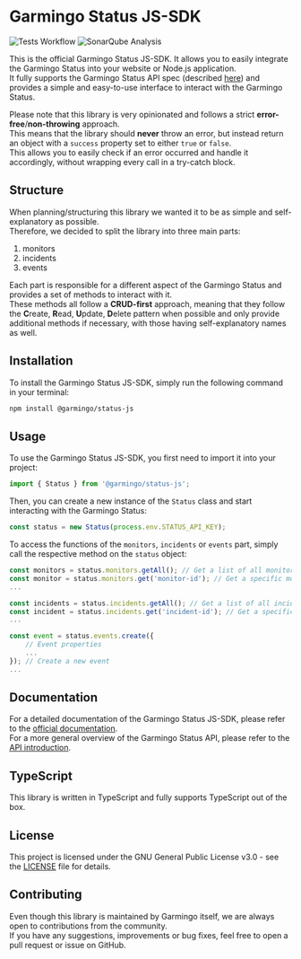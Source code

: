 # Garmingo Status JS-SDK

![Tests Workflow](https://github.com/Garmingo/status-js/actions/workflows/node.js.yml/badge.svg)
![SonarQube Analysis](https://github.com/Garmingo/status-js/actions/workflows/sonar-build.yml/badge.svg)

This is the official Garmingo Status JS-SDK. It allows you to easily integrate the Garmingo Status into your website or Node.js application.<br />
It fully supports the Garmingo Status API spec (described [here](https://docs.garmingo.com/status/api-introduction)) and provides a simple and easy-to-use interface to interact with the Garmingo Status.

Please note that this library is very opinionated and follows a strict **error-free**/**non-throwing** approach.<br />
This means that the library should **never** throw an error, but instead return an object with a `success` property set to either `true` or `false`.<br />
This allows you to easily check if an error occurred and handle it accordingly, without wrapping every call in a try-catch block.

## Structure

When planning/structuring this library we wanted it to be as simple and self-explanatory as possible.<br />
Therefore, we decided to split the library into three main parts:
1. monitors
2. incidents
3. events

Each part is responsible for a different aspect of the Garmingo Status and provides a set of methods to interact with it.<br />
These methods all follow a **CRUD-first** approach, meaning that they follow the **C**reate, **R**ead, **U**pdate, **D**elete pattern when possible and only provide additional methods if necessary, with those having self-explanatory names as well.

## Installation

To install the Garmingo Status JS-SDK, simply run the following command in your terminal:

```bash
npm install @garmingo/status-js
```

## Usage

To use the Garmingo Status JS-SDK, you first need to import it into your project:

```javascript
import { Status } from '@garmingo/status-js';
```

Then, you can create a new instance of the `Status` class and start interacting with the Garmingo Status:

```javascript
const status = new Status(process.env.STATUS_API_KEY);
```

To access the functions of the `monitors`, `incidents` or `events` part, simply call the respective method on the `status` object:

```javascript
const monitors = status.monitors.getAll(); // Get a list of all monitors
const monitor = status.monitors.get('monitor-id'); // Get a specific monitor
...

const incidents = status.incidents.getAll(); // Get a list of all incidents
const incident = status.incidents.get('incident-id'); // Get a specific incident
...

const event = status.events.create({
    // Event properties
    ...
}); // Create a new event
...
```

## Documentation

For a detailed documentation of the Garmingo Status JS-SDK, please refer to the [official documentation](https://docs.garmingo.com/status/api-sdks/js).<br />
For a more general overview of the Garmingo Status API, please refer to the [API introduction](https://docs.garmingo.com/status/api-introduction).

## TypeScript

This library is written in TypeScript and fully supports TypeScript out of the box.<br />

## License

This project is licensed under the GNU General Public License v3.0 - see the [LICENSE](LICENSE) file for details.

## Contributing

Even though this library is maintained by Garmingo itself, we are always open to contributions from the community.<br />
If you have any suggestions, improvements or bug fixes, feel free to open a pull request or issue on GitHub.